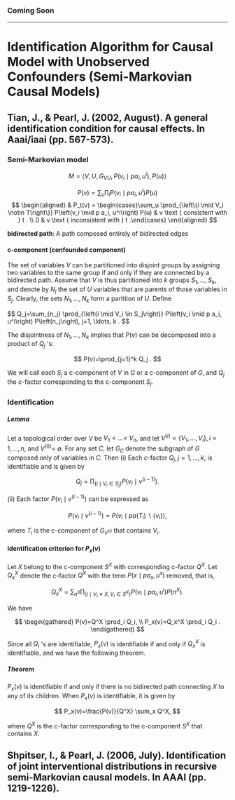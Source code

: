 ### Coming Soon
---
# Identification Algorithm for Causal Model with Unobserved Confounders (Semi-Markovian Causal Models)

## Tian, J., & Pearl, J. (2002, August). A general identification condition for causal effects. In Aaai/iaai (pp. 567-573).


### Semi-Markovian model
$$
M=\left\langle V, U, G_{V U}, P\left(v_i \mid p a_i, u^i\right), P(u)\right\rangle
$$

$$
P(v)=\sum_u \prod_i P\left(v_i \mid p a_i, u^i\right) P(u)
$$
$$
\begin{aligned}
& P_t(v) = \begin{cases}\sum_u \prod_{\left\{i \mid V_i \notin T\right\}} P\left(v_i \mid p a_i, u^i\right) P(u) & v \text { consistent with } t . \\
0 & v \text { inconsistent with } t .\end{cases}
\end{aligned}
$$

**bidirected path**: A path composed entirely of bidirected edges 

#### c-component (confounded component)
The set of variables $V$ can be partitioned into disjoint groups by assigning two variables to the same group if and only if they are connected by a bidirected path. Assume that $V$ is thus partitioned into $k$ groups $S_1, \ldots, S_k$, and denote by $N_j$ the set of $U$ variables that are parents of those variables in $S_j$. Clearly, the sets $N_1, \ldots, N_k$ form a partition of $U$. Define

$$
Q_j=\sum_{n_j} \prod_{\left{i \mid V_i \in S_j\right\}} P\left(v_i \mid p a_i, u^i\right) P\left(n_j\right), j=1, \ldots, k .
$$

The disjointness of $N_1, \ldots, N_k$ implies that $P(v)$ can be decomposed into a product of $Q_j$ 's:

$$
P(v)=\prod_{j=1}^k Q_j .
$$

We will call each $S_j$ a c-component of $V$ in $G$ or a c-component of $G$, and $Q_j$ the $c$-factor corresponding to the c-component $S_j$.

### Identiﬁcation

##### Lemma 
Let a topological order over $V$ be $V_1<\ldots<$ $V_n$, and let $V^{(i)}=\left\{V_1, \ldots, V_i\right\}, i=1, \ldots, n$, and $V^{(0)}=$ $\emptyset$. For any set $C$, let $G_C$ denote the subgraph of $G$ composed only of variables in $C$. Then
(i) Each $c$-factor $Q_j, j=1, \ldots, k$, is identifiable and is given by

$$
Q_j=\prod_{\left\{i \mid V_i \in S_j\right\}} P\left(v_i \mid v^{(i-1)}\right) .
$$

(ii) Each factor $P\left(v_i \mid v^{(i-1)}\right)$ can be expressed as

$$
P\left(v_i \mid v^{(i-1)}\right)=P\left(v_i \mid p a\left(T_i\right) \backslash\left\{v_i\right\}\right),
$$

where $T_i$ is the c-component of $G_{V^{(i)}}$ that contains $V_i$.

#### Identification criterion for $P_x(v)$

Let $X$ belong to the c-component $S^X$ with corresponding c-factor $Q^X$.
Let $Q_x^X$ denote the c-factor $Q^X$ with the term $P\left(x \mid p a_x, u^x\right)$ removed, that is,

$$
Q_x^X=\sum_{n^X} \prod_{\left\{i \mid V_i \neq X, V_i \in S^X\right\}} P\left(v_i \mid p a_i, u^i\right) P\left(n^X\right) .
$$

We have

$$
\begin{gathered}
P(v)=Q^X \prod_i Q_i, \\
P_x(v)=Q_x^X \prod_i Q_i .
\end{gathered}
$$

Since all $Q_i$ 's are identifiable, $P_x(v)$ is identifiable if and only if $Q_x^X$ is identifiable, and we have the following theorem.

##### Theorem 

$P_x(v)$ is identifiable if and only if there is no bidirected path connecting $X$ to any of its children. When $P_x(v)$ is identifiable, it is given by

$$
P_x(v)=\frac{P(v)}{Q^X} \sum_x Q^X,
$$

where $Q^X$ is the c-factor corresponding to the c-component $S^X$ that contains $X$.







## Shpitser, I., & Pearl, J. (2006, July). Identification of joint interventional distributions in recursive semi-Markovian causal models. In AAAI (pp. 1219-1226).
